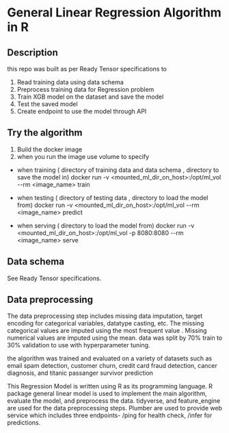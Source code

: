 # General Linear Regression Algorithm in R

## Description

this repo was built as per Ready Tensor specifications to

1. Read training data using data schema
2. Preprocess training data for Regression problem
3. Train XGB model on the dataset and save the model
4. Test the saved model
5. Create endpoint to use the model through API

## Try the algorithm

1. Build the docker image
2. when you run the image use volume to specify

- when training ( directory of training data and data schema , directory to save the model in)
  docker run -v <mounted_ml_dir_on_host>:/opt/ml_vol --rm <image_name> train

- when testing ( directory of testing data , directory to load the model from)
  docker run -v <mounted_ml_dir_on_host>:/opt/ml_vol --rm <image_name> predict

- when serving ( directory to load the model from)
  docker run -v <mounted_ml_dir_on_host>:/opt/ml_vol -p 8080:8080 --rm <image_name> serve

## Data schema

See Ready Tensor specifications.

## Data preprocessing

The data preprocessing step includes missing data imputation, target encoding for categorical variables,
datatype casting, etc. The missing categorical values are imputed using the most frequent value . Missing numerical values are imputed using the mean.
data was split by 70% train to 30% validation to use with hyperparameter tuning.

the algorithm was trained and evaluated on a variety of datasets such as email spam detection, customer churn, credit card fraud detection,
cancer diagnosis, and titanic passanger survivor prediction

This Regression Model is written using R as its programming language. R package general linear model is used to implement the main algorithm,
evaluate the model, and preprocess the data. tidyverse, and feature_engine are used for the data preprocessing steps.
Plumber are used to provide web service which includes three endpoints- /ping for health check,
/infer for predictions.
